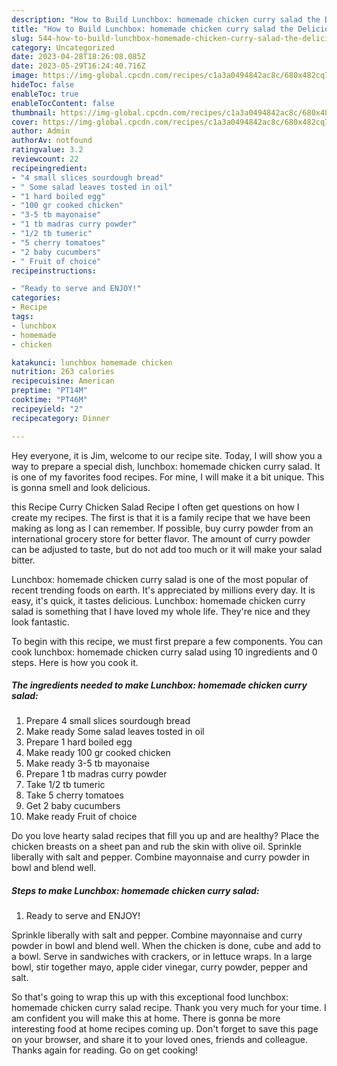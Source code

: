 ```yaml
---
description: "How to Build Lunchbox: homemade chicken curry salad the Delicious"
title: "How to Build Lunchbox: homemade chicken curry salad the Delicious"
slug: 544-how-to-build-lunchbox-homemade-chicken-curry-salad-the-delicious
category: Uncategorized
date: 2023-04-28T18:26:08.085Z
date: 2023-05-29T16:24:40.716Z
image: https://img-global.cpcdn.com/recipes/c1a3a0494842ac8c/680x482cq70/lunchbox-homemade-chicken-curry-salad-recipe-main-photo.jpg
hideToc: false
enableToc: true
enableTocContent: false
thumbnail: https://img-global.cpcdn.com/recipes/c1a3a0494842ac8c/680x482cq70/lunchbox-homemade-chicken-curry-salad-recipe-main-photo.jpg
cover: https://img-global.cpcdn.com/recipes/c1a3a0494842ac8c/680x482cq70/lunchbox-homemade-chicken-curry-salad-recipe-main-photo.jpg
author: Admin
authorAv: notfound
ratingvalue: 3.2
reviewcount: 22
recipeingredient:
- "4 small slices sourdough bread"
- " Some salad leaves tosted in oil"
- "1 hard boiled egg"
- "100 gr cooked chicken"
- "3-5 tb mayonaise"
- "1 tb madras curry powder"
- "1/2 tb tumeric"
- "5 cherry tomatoes"
- "2 baby cucumbers"
- " Fruit of choice"
recipeinstructions:

- "Ready to serve and ENJOY!"
categories:
- Recipe
tags:
- lunchbox
- homemade
- chicken

katakunci: lunchbox homemade chicken 
nutrition: 263 calories
recipecuisine: American
preptime: "PT14M"
cooktime: "PT46M"
recipeyield: "2"
recipecategory: Dinner

---
```



Hey everyone, it is Jim, welcome to our recipe site. Today, I will show you a way to prepare a special dish, lunchbox: homemade chicken curry salad. It is one of my favorites food recipes. For mine, I will make it a bit unique. This is gonna smell and look delicious.

this Recipe Curry Chicken Salad Recipe I often get questions on how I create my recipes. The first is that it is a family recipe that we have been making as long as I can remember. If possible, buy curry powder from an international grocery store for better flavor. The amount of curry powder can be adjusted to taste, but do not add too much or it will make your salad bitter.

Lunchbox: homemade chicken curry salad is one of the most popular of recent trending foods on earth. It's appreciated by millions every day. It is easy, it's quick, it tastes delicious. Lunchbox: homemade chicken curry salad is something that I have loved my whole life. They're nice and they look fantastic.


To begin with this recipe, we must first prepare a few components. You can cook lunchbox: homemade chicken curry salad using 10 ingredients and 0 steps. Here is how you cook it.

<!--inarticleads1-->

##### The ingredients needed to make Lunchbox: homemade chicken curry salad:

1. Prepare 4 small slices sourdough bread
1. Make ready  Some salad leaves tosted in oil
1. Prepare 1 hard boiled egg
1. Make ready 100 gr cooked chicken
1. Make ready 3-5 tb mayonaise
1. Prepare 1 tb madras curry powder
1. Take 1/2 tb tumeric
1. Take 5 cherry tomatoes
1. Get 2 baby cucumbers
1. Make ready  Fruit of choice


Do you love hearty salad recipes that fill you up and are healthy? Place the chicken breasts on a sheet pan and rub the skin with olive oil. Sprinkle liberally with salt and pepper. Combine mayonnaise and curry powder in bowl and blend well. 

<!--inarticleads2-->

##### Steps to make Lunchbox: homemade chicken curry salad:


1. Ready to serve and ENJOY!

Sprinkle liberally with salt and pepper. Combine mayonnaise and curry powder in bowl and blend well. When the chicken is done, cube and add to a bowl. Serve in sandwiches with crackers, or in lettuce wraps. In a large bowl, stir together mayo, apple cider vinegar, curry powder, pepper and salt. 

So that's going to wrap this up with this exceptional food lunchbox: homemade chicken curry salad recipe. Thank you very much for your time. I am confident you will make this at home. There is gonna be more interesting food at home recipes coming up. Don't forget to save this page on your browser, and share it to your loved ones, friends and colleague. Thanks again for reading. Go on get cooking!
